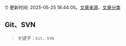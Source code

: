 :alarm_clock: 更新时间: 2025-05-25 18:44:05。[文章来源](/README.md)、[文章分类](/TAGS.md)

## Git、SVN


> 关键字：`Git`、`SVN`



